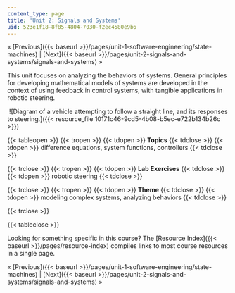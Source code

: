 ```yaml
---
content_type: page
title: 'Unit 2: Signals and Systems'
uid: 523e1f18-8f85-4804-7030-f2ec4580e9b6
---
```


« [Previous]({{< baseurl >}}/pages/unit-1-software-engineering/state-machines) | [Next]({{< baseurl >}}/pages/unit-2-signals-and-systems/signals-and-systems) »

This unit focuses on analyzing the behaviors of systems. General principles for developing mathematical models of systems are developed in the context of using feedback in control systems, with tangible applications in robotic steering.

 ![Diagram of a vehicle attempting to follow a straight line, and its responses to steering.]({{< resource_file 10171c46-9cd5-4b08-b5ec-e722b134b26c >}})

{{< tableopen >}}
{{< tropen >}}
{{< tdopen >}}
**Topics**
{{< tdclose >}}
{{< tdopen >}}
difference equations, system functions, controllers
{{< tdclose >}}

{{< trclose >}}
{{< tropen >}}
{{< tdopen >}}
**Lab Exercises**
{{< tdclose >}}
{{< tdopen >}}
robotic steering
{{< tdclose >}}

{{< trclose >}}
{{< tropen >}}
{{< tdopen >}}
**Theme**
{{< tdclose >}}
{{< tdopen >}}
modeling complex systems, analyzing behaviors
{{< tdclose >}}

{{< trclose >}}

{{< tableclose >}}

Looking for something specific in this course? The [Resource Index]({{< baseurl >}}/pages/resource-index) compiles links to most course resources in a single page.

« [Previous]({{< baseurl >}}/pages/unit-1-software-engineering/state-machines) | [Next]({{< baseurl >}}/pages/unit-2-signals-and-systems/signals-and-systems) »